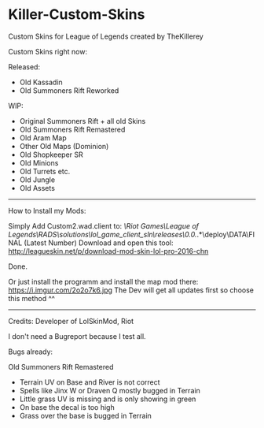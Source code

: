 # Killer-Custom-Skins
Custom Skins for League of Legends created by TheKillerey

Custom Skins right now:

Released:
- Old Kassadin
- Old Summoners Rift Reworked

WIP:
- Original Summoners Rift + all old Skins
- Old Summoners Rift Remastered
- Old Aram Map
- Other Old Maps (Dominion)
- Old Shopkeeper SR
- Old Minions
- Old Turrets etc.
- Old Jungle
- Old Assets

----------------------------------------------------------------------------------------

How to Install my Mods:

Simply Add Custom2.wad.client to:  *\Riot Games\League of Legends\RADS\solutions\lol_game_client_sln\releases\0.0.*.*\deploy\DATA\FINAL
                                                                                                             (Latest Number)
Download and open this tool: http://leagueskin.net/p/download-mod-skin-lol-pro-2016-chn

Done.

Or just install the programm and install the map mod there: https://i.imgur.com/2o2o7k6.jpg
The Dev will get all updates first so choose this method ^^

----------------------------------------------------------------------------------------

Credits: Developer of LolSkinMod, Riot

I don't need a Bugreport because I test all.

Bugs already: 

Old Summoners Rift Remastered
- Terrain UV on Base and River is not correct
- Spells like Jinx W or Draven Q mostly bugged in Terrain
- Little grass UV is missing and is only showing in green
- On base the decal is too high
- Grass over the base is bugged in Terrain
